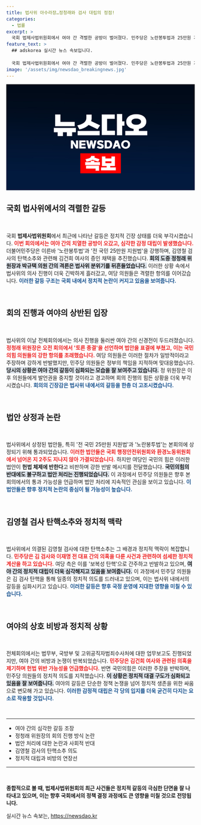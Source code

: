 ```yaml
---
title: 법사위 아수라장…정청래와 검사 대립의 정점!
categories:
  - 법률
excerpt: >
  국회 법제사법위원회에서 여야 간 격렬한 공방이 벌어졌다. 민주당은 노란봉투법과 25만원 지원법을 통과시키며 논란을 일으켰고, 국민의힘은 반발하여 성토를 이어갔다. 검사의 탄핵 소추와 김건희 여사 증인 채택 논의도 진행되며 긴장감이 고조됐다.
feature_text: >
  ## adskorea 실시간 뉴스 속보입니다.

  국회 법제사법위원회에서 여야 간 격렬한 공방이 벌어졌다. 민주당은 노란봉투법과 25만원 지원법을 통과시키며 논란을 일으켰고, 국민의힘은 반발하여 성토를 이어갔다. 검사의 탄핵 소추와 김건희 여사 증인 채택 논의도 진행되며 긴장감이 고조됐다.
image: '/assets/img/newsdao_breakingnews.jpg'
---
```


<p><img src="/assets/img/newsdao_breakingnews.jpg" alt="adskorea 속보" /></p>

<h2 data-ke-size="size26">국회 법사위에서의 격렬한 갈등</h2>

<p data-ke-size="size16">&nbsp;</p>

<p>국회 <b>법제사법위원회</b>에서 최근에 나타난 갈등은 정치적 긴장 상태를 더욱 부각시켰습니다. <b><span style="color: #ee2323;">이번 회의에서는 여야 간의 치열한 공방이 오갔고, 심각한 감정 대립이 발생했습니다.</span></b> 더불어민주당은 이른바 '노란봉투법'과 '전 국민 25만원 지원법'을 강행하며, 김영철 검사의 탄핵소추와 관련해 김건희 여사의 증인 채택을 추진했습니다. <b><span style="background-color: #21538527;">회의 도중 정청래 위원장과 박규택 의원 간의 격론은 법사위 분위기를 뒤흔들었습니다.</span></b> 이러한 상황 속에서 법사위의 의사 진행이 더욱 긴박하게 흘러갔고, 여당 의원들은 격렬한 항의를 이어갔습니다.  <b><span style="color: #1a5490;">이러한 갈등 구조는 국회 내에서 정치적 논란이 커지고 있음을 보여줍니다.</span></b></p>

<p data-ke-size="size16">&nbsp;</p>

<h2 data-ke-size="size26">회의 진행과 여야의 상반된 입장</h2>

<p data-ke-size="size16">&nbsp;</p>

<p>법사위의 이날 전체회의에서는 의사 진행을 둘러싼 여야 간의 신경전이 두드러졌습니다. <b><span style="color: #ee2323;">정청래 위원장은 오전 회의에서 '토론 종결'을 선언하며 법안을 표결에 부쳤고, 이는 국민의힘 의원들의 강한 항의를 초래했습니다.</span></b> 여당 의원들은 이러한 절차가 일방적이라고 주장하며 강하게 반발했지만, 민주당 의원들은 정부의 책임을 지적하며 맞대응했습니다. <b><span style="background-color: #21538527;">당시의 상황은 여야 간의 갈등이 심화되는 모습을 잘 보여주고 있습니다.</span></b> 정 위원장은 이후 의원들에게 발언권을 중지할 것이라고 경고하며 회의 진행의 힘든 상황을 더욱 부각시켰습니다. <b><span style="color: #1a5490;">회의의 긴장감은 법사위 내에서의 갈등을 한층 더 고조시켰습니다.</span></b></p>

<p data-ke-size="size16">&nbsp;</p>

<h2 data-ke-size="size26">법안 상정과 논란</h2>

<p data-ke-size="size16">&nbsp;</p>

<p>법사위에서 상정된 법안들, 특히 '전 국민 25만원 지원법'과 '노란봉투법'는 본회의에 상정되기 위해 통과되었습니다. <b><span style="color: #ee2323;">이러한 법안들은 국회 행정안전위원회와 환경노동위원회에서 넘어온 지 2주도 지나지 않아 가결되었습니다.</span></b> 하지만 여당인 국민의 힘은 이러한 법안이 <b>헌법 체제에 반한다</b>고 비판하며 강한 반발 메시지를 전달했습니다. <b><span style="background-color: #21538527;">국민의힘의 반대에도 불구하고 법안 처리는 진행되었습니다.</span></b> 이 과정에서 민주당 의원들은 향후 본회의에서의 통과 가능성을 언급하며 법안 처리에 지속적인 관심을 보이고 있습니다. <b><span style="color: #1a5490;">이 법안들은 향후 정치적 논란의 중심이 될 가능성이 높습니다.</span></b></p>

<p data-ke-size="size16">&nbsp;</p>

<h2 data-ke-size="size26">김영철 검사 탄핵소추와 정치적 맥락</h2>

<p data-ke-size="size16">&nbsp;</p>

<p>법사위에서 의결된 김영철 검사에 대한 탄핵소추는 그 배경과 정치적 맥락이 복잡합니다. <b><span style="color: #ee2323;">민주당은 김 검사와 이재명 전 대표 간의 의혹을 다룬 사건과 관련하여 섬세한 정치적 계산을 하고 있습니다.</span></b> 여당 측은 이를 '보복성 탄핵'으로 간주하고 반발하고 있으며, <b><span style="background-color: #21538527;">여야 간의 정치적 대립이 더욱 심각해지고 있음을 보여줍니다.</span></b> 이 과정에서 민주당 의원들은 김 검사 탄핵을 통해 일종의 정치적 의도를 드러내고 있으며, 이는 법사위 내에서의 갈등을 심화시키고 있습니다. <b><span style="color: #1a5490;">이러한 갈등은 향후 국정 운영에 지대한 영향을 미칠 수 있습니다.</span></b></p>

<p data-ke-size="size16">&nbsp;</p>

<h2 data-ke-size="size26">여야의 상호 비방과 정치적 상황</h2>

<p data-ke-size="size16">&nbsp;</p>

<p>전체회의에서는 법무부, 국방부 및 고위공직자범죄수사처에 대한 업무보고도 진행되었지만, 여야 간의 비방과 논쟁이 반복되었습니다. <b><span style="color: #ee2323;">민주당은 김건희 여사와 관련된 의혹을 제기하며 헌법 위반 가능성을 언급했습니다.</span></b> 반면 국민의힘은 이러한 주장을 반박하며, 민주당 의원들의 정치적 의도를 지적했습니다. <b><span style="background-color: #21538527;">이 상황은 정치적 대결 구도가 심화되고 있음을 잘 보여줍니다.</span></b> 여야의 갈등은 단순한 정책 논쟁을 넘어 정치적 생존을 위한 싸움으로 변모해 가고 있습니다. <b><span style="color: #1a5490;">이러한 감정적 대립은 각 당의 입지를 더욱 굳건히 다지는 요소로 작용할 것입니다.</span></b></p>

<p data-ke-size="size16">&nbsp;</p>

<hr>

<ul>
    <li>여야 간의 심각한 갈등 조장</li>
    <li>정청래 위원장의 회의 진행 방식 논란</li>
    <li>법안 처리에 대한 논란과 사회적 반대</li>
    <li>김영철 검사의 탄핵소추 의도</li>
    <li>정치적 대립과 비방의 연장선</li>
</ul>

<hr>

<p data-ke-size="size16">&nbsp;</p>

<p><b>종합적으로 볼 때, 법제사법위원회의 최근 사건들은 정치적 갈등의 극심한 단면을 잘 나타내고 있으며, 이는 향후 국회에서의 정책 결정 과정에도 큰 영향을 미칠 것으로 전망됩니다.</b></p>
실시간 뉴스 속보는, <a href="https://newsdao.kr" rel="dofollow">https://newsdao.kr</a>


